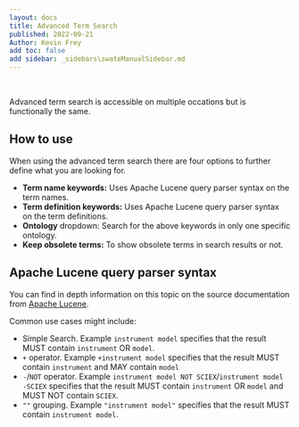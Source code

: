 ```yaml
---
layout: docs
title: Advanced Term Search
published: 2022-09-21
Author: Kevin Frey
add toc: false
add sidebar: _sidebars\swateManualSidebar.md
---
```


<br>

Advanced term search is accessible on multiple occations but is functionally the same. 

## How to use

When using the advanced term search there are four options to further define what you are looking for.

- **Term name keywords:** Uses Apache Lucene query parser syntax on the term names.
- **Term definition keywords:** Uses Apache Lucene query parser syntax on the term definitions.
- **Ontology** dropdown: Search for the above keywords in only one specific ontology.
- **Keep obsolete terms:** To show obsolete terms in search results or not.

## Apache Lucene query parser syntax

You can find in depth information on this topic on the source documentation from [Apache Lucene](https://lucene.apache.org/core/2_9_4/queryparsersyntax.html).

Common use cases might include:
- Simple Search. Example `instrument model` specifies that the result MUST contain `instrument` OR `model`.
- `+` operator. Example `+instrument model` specifies that the result MUST contain `instrument` and MAY contain `model`
- `-`/`NOT` operator. Example `instrument model NOT SCIEX`/`instrument model -SCIEX` specifies that the result MUST contain `instrument` OR `model` and MUST NOT contain `SCIEX`.
- `""` grouping. Example `"instrument model"` specifies that the result MUST contain `instrument model`.